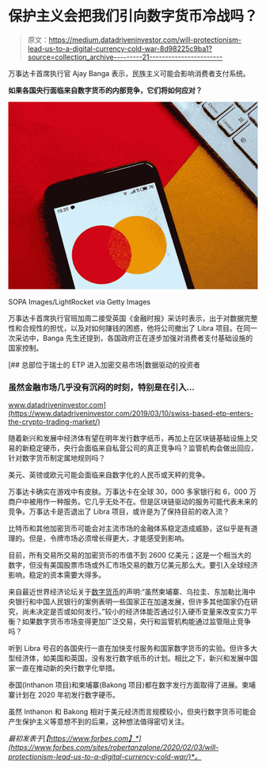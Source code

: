 # 保护主义会把我们引向数字货币冷战吗？

> 原文：<https://medium.datadriveninvestor.com/will-protectionism-lead-us-to-a-digital-currency-cold-war-8d98225c9ba1?source=collection_archive---------21----------------------->

万事达卡首席执行官 Ajay Banga 表示，民族主义可能会影响消费者支付系统。

**如果各国央行面临来自数字货币的内部竞争，它们将如何应对？**

![](img/f54ff63a2786b825457287a4a31c56db.png)

SOPA Images/LightRocket via Getty Images

万事达卡首席执行官班加周二接受英国《金融时报》采访时表示，出于对数据完整性和合规性的担忧，以及对如何赚钱的困惑，他将公司撤出了 Libra 项目。在同一次采访中，Banga 先生还提到，各国政府正在逐步加强对消费者支付基础设施的国家控制。

[](https://www.datadriveninvestor.com/2019/03/10/swiss-based-etp-enters-the-crypto-trading-market/) [## 总部位于瑞士的 ETP 进入加密交易市场|数据驱动的投资者

### 虽然金融市场几乎没有沉闷的时刻，特别是在引入…

www.datadriveninvestor.com](https://www.datadriveninvestor.com/2019/03/10/swiss-based-etp-enters-the-crypto-trading-market/) 

随着新兴和发展中经济体有望在明年发行数字纸币，再加上在区块链基础设施上交易的新稳定硬币，央行会面临来自私营公司的真正竞争吗？监管机构会做出回应，针对数字货币制定属地规则吗？

美元、英镑或欧元可能会面临来自数字化的人民币或天秤的竞争。

万事达卡确实在游戏中有皮肤。万事达卡在全球 30，000 多家银行和 6，000 万商户中被用作一种服务。它几乎无处不在。但是区块链驱动的服务可能代表未来的竞争。万事达卡是否退出了 Libra 项目，或许是为了保持目前的收入流？

比特币和其他加密货币可能会对主流市场的金融体系稳定造成威胁，这似乎是有道理的。但是，令牌市场必须增长得更大，才能感受到影响。

目前，所有交易所交易的加密货币的市值不到 2600 亿美元；这是一个相当大的数字，但没有美国股票市场或外汇市场交易的数万亿美元那么大。要引入全球经济影响，稳定的资本需要大得多。

来自最近世界经济论坛关于[数字货币](https://www.weforum.org/press/2020/01/central-banks-waking-up-to-digital-currency-create-new-framework-for-cbdc-deployment-with-world-economic-forum-177ca5d9ee/)的声明:“虽然柬埔寨、乌拉圭、东加勒比海中央银行和中国人民银行的案例表明一些国家正在加速发展，但许多其他国家仍在研究，尚未决定是否或如何发行。”较小的经济体能否通过引入硬币变量来改变实力平衡？如果数字货币市场变得更加广泛交易，央行和监管机构能通过监管阻止竞争吗？

听到 Libra 号召的各国央行一直在加快支付服务和国家数字货币的实验。但许多大型经济体，如美国和英国，没有发行数字纸币的计划。相比之下，新兴和发展中国家一直在推动新的央行数字化举措。

泰国(Inthanon 项目)和柬埔寨(Bakong 项目)都在数字发行方面取得了进展。柬埔寨计划在 2020 年初发行数字硬币。

虽然 Inthanon 和 Bakong 相对于美元经济而言规模较小，但央行数字货币可能会产生保护主义等意想不到的后果，这种想法值得密切关注。

*最初发表于*[*【https://www.forbes.com】*](https://www.forbes.com/sites/robertanzalone/2020/02/03/will-protectionism-lead-us-to-a-digital-currency-cold-war/)*。*